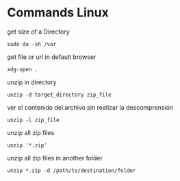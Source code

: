 # Commands Linux

get size of a Directory
```
sudo du -sh /var
```
get file or url in default browser
```
xdg-open .
```
unzip in directory
```
unzip -d target_directory zip_file
```
ver el contenido del archivo sin realizar la descomprensión
```
unzip -l zip_file
```
unzip all zip files
```
unzip '*.zip'
```
unzip all zip files in another folder
```
unzip *.zip -d /path/to/destination/folder
```
